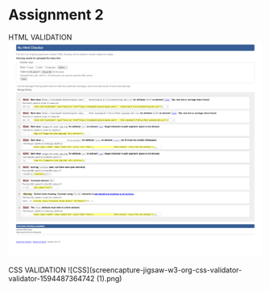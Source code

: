 
# Assignment 2

HTML VALIDATION
![example](html.png)

CSS VALIDATION
![CSS](screencapture-jigsaw-w3-org-css-validator-validator-1594487364742 (1).png)
